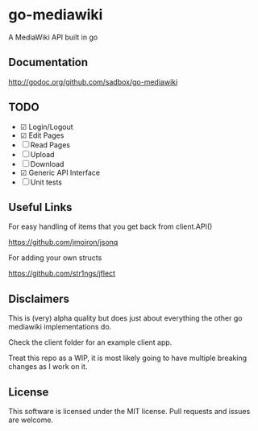 go-mediawiki
========

A MediaWiki API built in go

Documentation
-------------
http://godoc.org/github.com/sadbox/go-mediawiki

TODO
----
- ☑ Login/Logout
- ☑ Edit Pages
- ☐ Read Pages
- ☐ Upload
- ☐ Download
- ☑ Generic API Interface
- ☐ Unit tests

Useful Links
------------
For easy handling of items that you get back from client.API()

https://github.com/jmoiron/jsonq

For adding your own structs

https://github.com/str1ngs/jflect

Disclaimers
-----------

This is (very) alpha quality but does just about everything the other go mediawiki implementations do.

Check the client folder for an example client app.


Treat this repo as a WIP, it is most likely going to have multiple breaking changes as I work on it.

License
-------

This software is licensed under the MIT license. Pull requests and issues are welcome.
